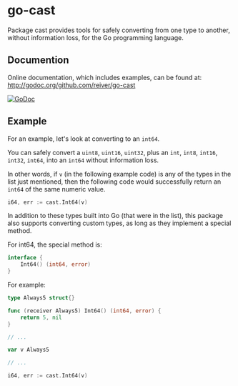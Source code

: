 # go-cast

Package cast provides tools for safely converting from one type to another, without information loss,
for the Go programming language.


## Documention

Online documentation, which includes examples, can be found at: http://godoc.org/github.com/reiver/go-cast

[![GoDoc](https://godoc.org/github.com/reiver/go-cast?status.svg)](https://godoc.org/github.com/reiver/go-cast)


## Example

For an example, let's look at converting to an `int64`.

You can safely convert a `uint8`, `uint16`, `uint32`, plus an `int`, `int8`, `int16`, `int32`, `int64`,
into an `int64` without information loss.

In other words, if `v` (in the following example code) is any of the types in the list just mentioned, then the following
code would successfully return an `int64` of the same numeric value.

```go
i64, err := cast.Int64(v)
```

In addition to these types built into Go (that were in the list), this package also supports converting
custom types, as long as they implement a special method.

For int64, the special method is:

```go
interface {
	Int64() (int64, error)
}
```

For example:
```go
type Always5 struct{}

func (receiver Always5) Int64() (int64, error) {
	return 5, nil
}

// ...

var v Always5

// ...

i64, err := cast.Int64(v)
```
